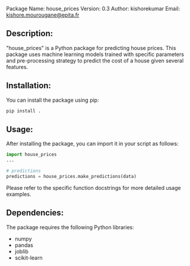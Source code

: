 Package Name: house_prices
Version: 0.3
Author: kishorekumar
Email: kishore.mourougane@epita.fr

Description:
-------------
"house_prices" is a Python package for predicting house prices. This package uses machine learning models trained with specific parameters and pre-processing strategy to predict the cost of a house given several features.

Installation:
-------------

You can install the package using pip:

```bash
pip install .
```

Usage:
------
After installing the package, you can import it in your script as follows:

```python
import house_prices
...

# predictions
predictions = house_prices.make_predictions(data)
```

Please refer to the specific function docstrings for more detailed usage examples.

Dependencies:
--------------
The package requires the following Python libraries:

- numpy
- pandas
- joblib
- scikit-learn
